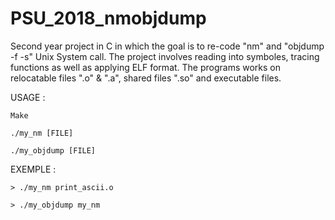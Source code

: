 # PSU_2018_nmobjdump
Second year project in C in which the goal is to re-code "nm" and "objdump -f -s" Unix System call.
The project involves reading into symboles, tracing functions as well as applying ELF format.
The programs works on relocatable files ".o" & ".a", shared files ".so" and executable files.

USAGE :

    Make
    
    ./my_nm [FILE]
    
    ./my_objdump [FILE]

EXEMPLE :

    > ./my_nm print_ascii.o

    > ./my_objdump my_nm
